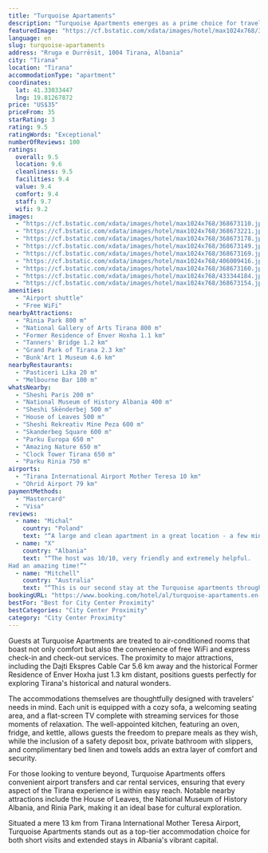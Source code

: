 ```yaml
---
title: "Turquoise Apartaments"
description: "Turquoise Apartments emerges as a prime choice for travelers seeking comfort and convenience in the heart of Tirana."
featuredImage: "https://cf.bstatic.com/xdata/images/hotel/max1024x768/368673110.jpg?k=2c289daa98d8fa17274a4ef0a3630677cfcb4b07c70b2275d901c0c0786322b0&o=&hp=1"
language: en
slug: turquoise-apartaments
address: "Rruga e Durrësit, 1004 Tirana, Albania"
city: "Tirana"
location: "Tirana"
accommodationType: "apartment"
coordinates:
  lat: 41.33033447
  lng: 19.81267872
price: "US$35"
priceFrom: 35
starRating: 3
rating: 9.5
ratingWords: "Exceptional"
numberOfReviews: 100
ratings:
  overall: 9.5
  location: 9.6
  cleanliness: 9.5
  facilities: 9.4
  value: 9.4
  comfort: 9.4
  staff: 9.7
  wifi: 9.2
images:
  - "https://cf.bstatic.com/xdata/images/hotel/max1024x768/368673110.jpg?k=2c289daa98d8fa17274a4ef0a3630677cfcb4b07c70b2275d901c0c0786322b0&o=&hp=1"
  - "https://cf.bstatic.com/xdata/images/hotel/max1024x768/368673221.jpg?k=ff6ff0fd8136a79246f55cbb684685684594bbb186dd1954220ae6dd7275a873&o=&hp=1"
  - "https://cf.bstatic.com/xdata/images/hotel/max1024x768/368673178.jpg?k=2851e6358c74cecda7a51f652cee0450f812429b18afda49ce90ed77eb1d0bfa&o=&hp=1"
  - "https://cf.bstatic.com/xdata/images/hotel/max1024x768/368673149.jpg?k=e1777a517499bee12c8f2e9d6deef461eea2010acbe53433307fd4f0c49bc5d6&o=&hp=1"
  - "https://cf.bstatic.com/xdata/images/hotel/max1024x768/368673169.jpg?k=7124c93a4a39e88105ecc8c27dccd567e8440d86f43326893ebb9cad62855944&o=&hp=1"
  - "https://cf.bstatic.com/xdata/images/hotel/max1024x768/406009416.jpg?k=a10747d79df3a42b856edcd68717b87c4ed1dde0192f50c809e35cb525d620ed&o=&hp=1"
  - "https://cf.bstatic.com/xdata/images/hotel/max1024x768/368673160.jpg?k=519c6ee4793d570fd3f4249077cc89b4d7a9c6e5a4b79e9ebfea4ee0bb87d515&o=&hp=1"
  - "https://cf.bstatic.com/xdata/images/hotel/max1024x768/433344184.jpg?k=c67045aaa85891d106d54dbc6b1c7ea0102060251ee4ac99716082b6988a2488&o=&hp=1"
  - "https://cf.bstatic.com/xdata/images/hotel/max1024x768/368673154.jpg?k=b820b7e329e0874f295bb3427bf02980bffa1ceeae87fd4184d1dbab3814cf69&o=&hp=1"
amenities:
  - "Airport shuttle"
  - "Free WiFi"
nearbyAttractions:
  - "Rinia Park 800 m"
  - "National Gallery of Arts Tirana 800 m"
  - "Former Residence of Enver Hoxha 1.1 km"
  - "Tanners' Bridge 1.2 km"
  - "Grand Park of Tirana 2.3 km"
  - "Bunk'Art 1 Museum 4.6 km"
nearbyRestaurants:
  - "Pasticeri Lika 20 m"
  - "Melbourne Bar 100 m"
whatsNearby:
  - "Sheshi Paris 200 m"
  - "National Museum of History Albania 400 m"
  - "Sheshi Skënderbej 500 m"
  - "House of Leaves 500 m"
  - "Sheshi Rekreativ Mine Peza 600 m"
  - "Skanderbeg Square 600 m"
  - "Parku Europa 650 m"
  - "Amazing Nature 650 m"
  - "Clock Tower Tirana 650 m"
  - "Parku Rinia 750 m"
airports:
  - "Tirana International Airport Mother Teresa 10 km"
  - "Ohrid Airport 79 km"
paymentMethods:
  - "Mastercard"
  - "Visa"
reviews:
  - name: "Michal"
    country: "Poland"
    text: "“A large and clean apartment in a great location - a few minutes to the center and a supermarket right next to it. Great contact with the owner, who also provided a lot of information about the city :)”"
  - name: "X"
    country: "Albania"
    text: "“The host was 10/10, very friendly and extremely helpful.
Had an amazing time!”"
  - name: "Mitchell"
    country: "Australia"
    text: "“This is our second stay at the Turquoise apartments through our travels. Brian’s reception when handing over the keys is so friendly and the apartment is presented so well. The shower is hot, air conditioning cold (we stayed in summer), wifi...”"
bookingURL: "https://www.booking.com/hotel/al/turquoise-apartaments.en-gb.html?aid=8035640"
bestFor: "Best for City Center Proximity"
bestCategories: "City Center Proximity"
category: "City Center Proximity"
---
```


Guests at Turquoise Apartments are treated to air-conditioned rooms that boast not only comfort but also the convenience of free WiFi and express check-in and check-out services. The proximity to major attractions, including the Dajti Ekspres Cable Car 5.6 km away and the historical Former Residence of Enver Hoxha just 1.3 km distant, positions guests perfectly for exploring Tirana's historical and natural wonders.

The accommodations themselves are thoughtfully designed with travelers' needs in mind. Each unit is equipped with a cozy sofa, a welcoming seating area, and a flat-screen TV complete with streaming services for those moments of relaxation. The well-appointed kitchen, featuring an oven, fridge, and kettle, allows guests the freedom to prepare meals as they wish, while the inclusion of a safety deposit box, private bathroom with slippers, and complimentary bed linen and towels adds an extra layer of comfort and security.

For those looking to venture beyond, Turquoise Apartments offers convenient airport transfers and car rental services, ensuring that every aspect of the Tirana experience is within easy reach. Notable nearby attractions include the House of Leaves, the National Museum of History Albania, and Rinia Park, making it an ideal base for cultural exploration.

Situated a mere 13 km from Tirana International Mother Teresa Airport, Turquoise Apartments stands out as a top-tier accommodation choice for both short visits and extended stays in Albania's vibrant capital.
